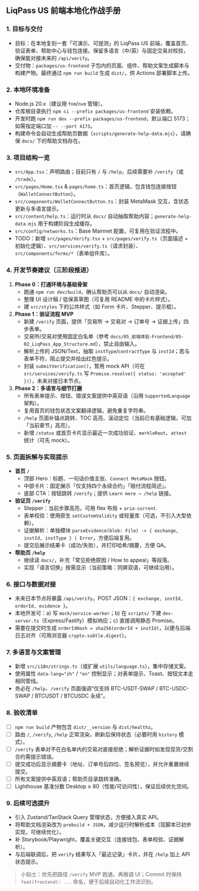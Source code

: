 ## LiqPass US 前端本地化作战手册

### 1. 目标与交付
- 目标：在本地复刻一套「可演示、可提测」的 LiqPass US 前端，覆盖首页、验证表单、帮助中心与钱包连接。保留多语言（中/英）与固定交易对校验，确保能对接未来的 `/api/verify`。
- 交付物：`packages/us-frontend` 子包内的页面、组件、帮助文案生成脚本与构建产物。最终通过 `npm run build` 生成 `dist/`，供 Actions 部署脚本上传。

### 2. 本地环境准备
- Node.js 20.x（建议用 `fnm`/`nvm` 管理）。
- 仓库根目录执行 `npm ci --prefix packages/us-frontend` 安装依赖。
- 开发时跑 `npm run dev --prefix packages/us-frontend`，默认端口 5173；如需指定端口加 `-- --port 4173`。
- 构建命令会自动生成帮助页数据（`scripts/generate-help-data.mjs`），请确保 `docs/` 下的帮助文档存在。

### 3. 项目结构一览
- `src/App.tsx`：声明路由；目前只有 `/` 与 `/help`，后续需要补 `/verify`（或 `/trade`）。
- `src/pages/Home.tsx` & `pages/home.ts`：首页逻辑，包含钱包连接按钮（`WalletConnectButton`）。
- `src/components/WalletConnectButton.ts`：封装 MetaMask 交互，含状态更新与多语言提示。
- `src/content/help.ts`：运行时从 `docs/` 自动抽取帮助内容；`generate-help-data.mjs` 用于构建阶段生成缓存。
- `src/config/networks.ts`：Base Mainnet 配置，可复用在验证流程中。
- TODO：新增 `src/pages/Verify.tsx` + `src/pages/verify.ts`（页面描述 + 初始化逻辑）、`src/services/verify.ts`（请求封装）、`src/components/forms/*`（表单组件库）。

### 4. 开发节奏建议（三阶段推进）
1. **Phase 0：打通环境与基础骨架**
   - 跑通 `npm run dev/build`，确认帮助页可以从 `docs/` 自动渲染。
   - 整理 UI 设计稿 / 低保真草图（可复用 README 中的卡片样式）。
   - 建 `src/styles` 下的公共样式（如 Form 卡片、Stepper、提示框）。
2. **Phase 1：验证流程 MVP**
   - 新建 `/verify` 页面，提供「交易所 → 交易对 → 订单号 → 证据上传」四步表单。
   - 交易所/交易对使用固定白名单（参考 `docs/05_前端体验-Frontend/05-02_LiqPass_App_Structure.md`），禁止自由输入。
   - 解析上传的 JSON/Text，抽取 `instType`/`contractType` 与 `instId`；若与表单不符，阻止提交并给出红色提示。
   - 封装 `submitVerification()`，暂用 mock API（可在 `src/services/verify.ts` 写 `Promise.resolve({ status: 'accepted' })`），未来对接日本节点。
3. **Phase 2：多语言与细节打磨**
   - 所有表单提示、按钮、错误文案提供中英双语（沿用 `SupportedLanguage` 架构）。
   - 复用首页的钱包状态文案翻译逻辑，避免重复字符串。
   - `/help` 页面补锚点跳转、TOC 高亮、滚动定位（当前已有基础逻辑，可加「当前章节」高亮）。
   - 新增 `/status` 或首页卡片显示最近一次成功验证、`merkleRoot`、`attest` 统计（可先 mock）。

### 5. 页面拆解与实现提示
- **首页 `/`**
  - 顶部 Hero：标题、一句话价值主张、`Connect MetaMask` 按钮。
  - 中部卡片：固定展示「仅支持四个永续合约」「赔付流程简述」。
  - 底部 CTA：按钮跳转 `/verify`；提供 `Learn more → /help` 链接。
- **验证页 `/verify`**
  - Stepper：当前步骤高亮，可用 flex 布局 + `aria-current`.
  - 表单校验：使用原生 `setCustomValidity` 或轻量库（可选，不引入大型依赖）。
  - 证据解析：单独模块 `parseEvidence(blob: File) -> { exchange, instId, instType } | Error`，方便后端复用。
  - 提交后展示结果卡（成功/失败），并打印哈希/摘要，方便 QA。
- **帮助页 `/help`**
  - 继续读 `docs/`，补充「常见拒绝原因 / How to appeal」等段落。
  - 实现「语言切换」按需显示（当前策略：同屏双语，可继续沿用）。

### 6. 接口与数据对接
- 未来日本节点将暴露 `/api/verify`，POST JSON：`{ exchange, instId, orderId, evidence }`。
- 本地开发可：a) 写 `mock/service-worker`；b) 在 `scripts/` 下建 `dev-server.ts`（Express/Fastify）模拟响应；c) 直接调用静态 Promise。
- 需要在提交时生成 `orderIdHash = sha256(orderId + instId)`，以便与后端日志对齐（可用浏览器 `crypto.subtle.digest`）。

### 7. 多语言与文案管理
- 新增 `src/i18n/strings.ts`（或扩展 `utils/language.ts`），集中存储文案。
- 使用属性 `data-lang="zh"` / `"en"` 控制显示；对表单提示、Toast、按钮文本走相同管线。
- 务必在 `/help`、`/verify` 页面强调“仅支持 BTC-USDT-SWAP / BTC-USDC-SWAP / BTCUSDT / BTCUSDC 永续”。

### 8. 验收清单
- [ ] `npm run build` 产物包含 `dist/__version` 与 `dist/healthz`。
- [ ] 路由 `/`, `/verify`, `/help` 正常渲染，刷新后保持状态（必要时用 `history` 模式）。
- [ ] `/verify` 表单对不在白名单内的交易对直接拒绝；解析证据时如发现现货/交割合约需提示错误。
- [ ] 提交成功后显示摘要卡（地址、订单号后四位、签名预览），并允许重置继续提交。
- [ ] 所有文案提供中英双语；帮助页目录跳转准确。
- [ ] Lighthouse 基准分数 Desktop ≥ 80（性能/可访问性），保证后续优化空间。

### 9. 后续可选提升
- 引入 Zustand/TanStack Query 管理状态，方便接入真实 API。
- 将帮助文档渲染改为 `prebuild + JSON`，减少运行时解析成本（现脚本已初步实现，可继续优化）。
- 补 Storybook/Playwright，覆盖关键交互（连接钱包、表单校验、证据解析）。
- 与后端联调后，把 `verify` 结果写入「最近记录」卡片，并在 `/help` 加上 API 状态提示。

> 小贴士：优先把路径 `/verify` MVP 跑通，再微调 UI；Commit 时保持 `feat(frontend): ...` 命名，便于后续自动化工作流识别。
